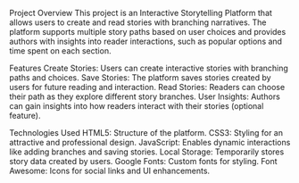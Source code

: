 Project Overview
This project is an Interactive Storytelling Platform that allows users to create and read stories with branching narratives. The platform supports multiple story paths based on user choices and provides authors with insights into reader interactions, such as popular options and time spent on each section.

Features
Create Stories: Users can create interactive stories with branching paths and choices.
Save Stories: The platform saves stories created by users for future reading and interaction.
Read Stories: Readers can choose their path as they explore different story branches.
User Insights: Authors can gain insights into how readers interact with their stories (optional feature).

Technologies Used
HTML5: Structure of the platform.
CSS3: Styling for an attractive and professional design.
JavaScript: Enables dynamic interactions like adding branches and saving stories.
Local Storage: Temporarily stores story data created by users.
Google Fonts: Custom fonts for styling.
Font Awesome: Icons for social links and UI enhancements.
